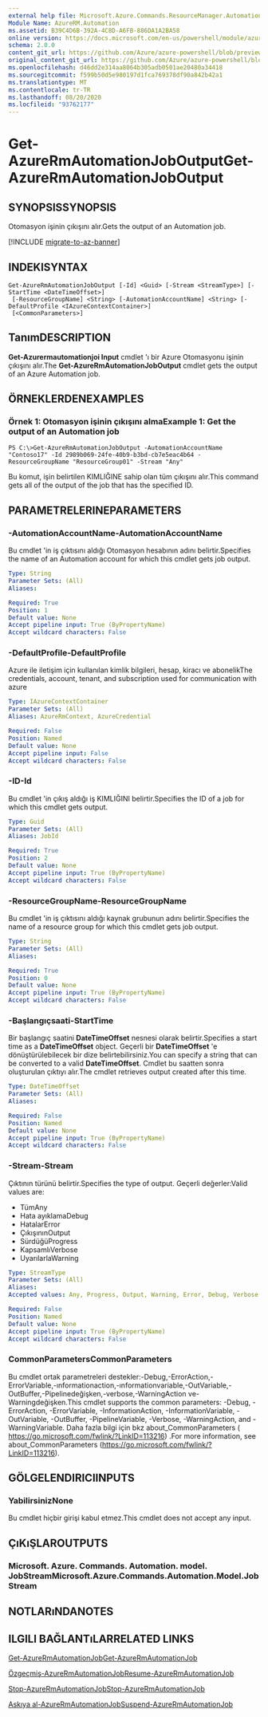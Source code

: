```yaml
---
external help file: Microsoft.Azure.Commands.ResourceManager.Automation.dll-Help.xml
Module Name: AzureRM.Automation
ms.assetid: B39C4D6B-392A-4C8D-A6FB-886DA1A2BA58
online version: https://docs.microsoft.com/en-us/powershell/module/azurerm.automation/get-azurermautomationjoboutput
schema: 2.0.0
content_git_url: https://github.com/Azure/azure-powershell/blob/preview/src/ResourceManager/Automation/Commands.Automation/help/Get-AzureRMAutomationJobOutput.md
original_content_git_url: https://github.com/Azure/azure-powershell/blob/preview/src/ResourceManager/Automation/Commands.Automation/help/Get-AzureRMAutomationJobOutput.md
ms.openlocfilehash: d46dd2e314aa8064b305adb0501ae20480a34418
ms.sourcegitcommit: f599b50d5e980197d1fca769378df90a842b42a1
ms.translationtype: MT
ms.contentlocale: tr-TR
ms.lasthandoff: 08/20/2020
ms.locfileid: "93762177"
---
```

# <span data-ttu-id="dfb95-101">Get-AzureRmAutomationJobOutput</span><span class="sxs-lookup"><span data-stu-id="dfb95-101">Get-AzureRmAutomationJobOutput</span></span>

## <span data-ttu-id="dfb95-102">SYNOPSIS</span><span class="sxs-lookup"><span data-stu-id="dfb95-102">SYNOPSIS</span></span>
<span data-ttu-id="dfb95-103">Otomasyon işinin çıkışını alır.</span><span class="sxs-lookup"><span data-stu-id="dfb95-103">Gets the output of an Automation job.</span></span>

[!INCLUDE [migrate-to-az-banner](../../includes/migrate-to-az-banner.md)]

## <span data-ttu-id="dfb95-104">INDEKI</span><span class="sxs-lookup"><span data-stu-id="dfb95-104">SYNTAX</span></span>

```
Get-AzureRmAutomationJobOutput [-Id] <Guid> [-Stream <StreamType>] [-StartTime <DateTimeOffset>]
 [-ResourceGroupName] <String> [-AutomationAccountName] <String> [-DefaultProfile <IAzureContextContainer>]
 [<CommonParameters>]
```

## <span data-ttu-id="dfb95-105">Tanım</span><span class="sxs-lookup"><span data-stu-id="dfb95-105">DESCRIPTION</span></span>
<span data-ttu-id="dfb95-106">**Get-Azurermautomationjoi Input** cmdlet 'ı bir Azure Otomasyonu işinin çıkışını alır.</span><span class="sxs-lookup"><span data-stu-id="dfb95-106">The **Get-AzureRmAutomationJobOutput** cmdlet gets the output of an Azure Automation job.</span></span>

## <span data-ttu-id="dfb95-107">ÖRNEKLERDEN</span><span class="sxs-lookup"><span data-stu-id="dfb95-107">EXAMPLES</span></span>

### <span data-ttu-id="dfb95-108">Örnek 1: Otomasyon işinin çıkışını alma</span><span class="sxs-lookup"><span data-stu-id="dfb95-108">Example 1: Get the output of an Automation job</span></span>
```
PS C:\>Get-AzureRmAutomationJobOutput -AutomationAccountName "Contoso17" -Id 2989b069-24fe-40b9-b3bd-cb7e5eac4b64 -ResourceGroupName "ResourceGroup01" -Stream "Any"
```

<span data-ttu-id="dfb95-109">Bu komut, işin belirtilen KIMLIĞINE sahip olan tüm çıkışını alır.</span><span class="sxs-lookup"><span data-stu-id="dfb95-109">This command gets all of the output of the job that has the specified ID.</span></span>

## <span data-ttu-id="dfb95-110">PARAMETRELERINE</span><span class="sxs-lookup"><span data-stu-id="dfb95-110">PARAMETERS</span></span>

### <span data-ttu-id="dfb95-111">-AutomationAccountName</span><span class="sxs-lookup"><span data-stu-id="dfb95-111">-AutomationAccountName</span></span>
<span data-ttu-id="dfb95-112">Bu cmdlet 'in iş çıktısını aldığı Otomasyon hesabının adını belirtir.</span><span class="sxs-lookup"><span data-stu-id="dfb95-112">Specifies the name of an Automation account for which this cmdlet gets job output.</span></span>

```yaml
Type: String
Parameter Sets: (All)
Aliases: 

Required: True
Position: 1
Default value: None
Accept pipeline input: True (ByPropertyName)
Accept wildcard characters: False
```

### <span data-ttu-id="dfb95-113">-DefaultProfile</span><span class="sxs-lookup"><span data-stu-id="dfb95-113">-DefaultProfile</span></span>
<span data-ttu-id="dfb95-114">Azure ile iletişim için kullanılan kimlik bilgileri, hesap, kiracı ve abonelik</span><span class="sxs-lookup"><span data-stu-id="dfb95-114">The credentials, account, tenant, and subscription used for communication with azure</span></span>

```yaml
Type: IAzureContextContainer
Parameter Sets: (All)
Aliases: AzureRmContext, AzureCredential

Required: False
Position: Named
Default value: None
Accept pipeline input: False
Accept wildcard characters: False
```

### <span data-ttu-id="dfb95-115">-ID</span><span class="sxs-lookup"><span data-stu-id="dfb95-115">-Id</span></span>
<span data-ttu-id="dfb95-116">Bu cmdlet 'in çıkış aldığı iş KIMLIĞINI belirtir.</span><span class="sxs-lookup"><span data-stu-id="dfb95-116">Specifies the ID of a job for which this cmdlet gets output.</span></span>

```yaml
Type: Guid
Parameter Sets: (All)
Aliases: JobId

Required: True
Position: 2
Default value: None
Accept pipeline input: True (ByPropertyName)
Accept wildcard characters: False
```

### <span data-ttu-id="dfb95-117">-ResourceGroupName</span><span class="sxs-lookup"><span data-stu-id="dfb95-117">-ResourceGroupName</span></span>
<span data-ttu-id="dfb95-118">Bu cmdlet 'in iş çıktısını aldığı kaynak grubunun adını belirtir.</span><span class="sxs-lookup"><span data-stu-id="dfb95-118">Specifies the name of a resource group for which this cmdlet gets job output.</span></span>

```yaml
Type: String
Parameter Sets: (All)
Aliases: 

Required: True
Position: 0
Default value: None
Accept pipeline input: True (ByPropertyName)
Accept wildcard characters: False
```

### <span data-ttu-id="dfb95-119">-Başlangıçsaati</span><span class="sxs-lookup"><span data-stu-id="dfb95-119">-StartTime</span></span>
<span data-ttu-id="dfb95-120">Bir başlangıç saatini **DateTimeOffset** nesnesi olarak belirtir.</span><span class="sxs-lookup"><span data-stu-id="dfb95-120">Specifies a start time as a **DateTimeOffset** object.</span></span>
<span data-ttu-id="dfb95-121">Geçerli bir **DateTimeOffset** 'e dönüştürülebilecek bir dize belirtebilirsiniz.</span><span class="sxs-lookup"><span data-stu-id="dfb95-121">You can specify a string that can be converted to a valid **DateTimeOffset**.</span></span>
<span data-ttu-id="dfb95-122">Cmdlet bu saatten sonra oluşturulan çıktıyı alır.</span><span class="sxs-lookup"><span data-stu-id="dfb95-122">The cmdlet retrieves output created after this time.</span></span>

```yaml
Type: DateTimeOffset
Parameter Sets: (All)
Aliases: 

Required: False
Position: Named
Default value: None
Accept pipeline input: True (ByPropertyName)
Accept wildcard characters: False
```

### <span data-ttu-id="dfb95-123">-Stream</span><span class="sxs-lookup"><span data-stu-id="dfb95-123">-Stream</span></span>
<span data-ttu-id="dfb95-124">Çıktının türünü belirtir.</span><span class="sxs-lookup"><span data-stu-id="dfb95-124">Specifies the type of output.</span></span>
<span data-ttu-id="dfb95-125">Geçerli değerler:</span><span class="sxs-lookup"><span data-stu-id="dfb95-125">Valid values are:</span></span> 

- <span data-ttu-id="dfb95-126">Tüm</span><span class="sxs-lookup"><span data-stu-id="dfb95-126">Any</span></span>
- <span data-ttu-id="dfb95-127">Hata ayıklama</span><span class="sxs-lookup"><span data-stu-id="dfb95-127">Debug</span></span>
- <span data-ttu-id="dfb95-128">Hatalar</span><span class="sxs-lookup"><span data-stu-id="dfb95-128">Error</span></span>
- <span data-ttu-id="dfb95-129">Çıkışının</span><span class="sxs-lookup"><span data-stu-id="dfb95-129">Output</span></span>
- <span data-ttu-id="dfb95-130">Sürdüğü</span><span class="sxs-lookup"><span data-stu-id="dfb95-130">Progress</span></span>
- <span data-ttu-id="dfb95-131">Kapsamlı</span><span class="sxs-lookup"><span data-stu-id="dfb95-131">Verbose</span></span>
- <span data-ttu-id="dfb95-132">Uyarılarla</span><span class="sxs-lookup"><span data-stu-id="dfb95-132">Warning</span></span>

```yaml
Type: StreamType
Parameter Sets: (All)
Aliases: 
Accepted values: Any, Progress, Output, Warning, Error, Debug, Verbose

Required: False
Position: Named
Default value: None
Accept pipeline input: True (ByPropertyName)
Accept wildcard characters: False
```

### <span data-ttu-id="dfb95-133">CommonParameters</span><span class="sxs-lookup"><span data-stu-id="dfb95-133">CommonParameters</span></span>
<span data-ttu-id="dfb95-134">Bu cmdlet ortak parametreleri destekler:-Debug,-ErrorAction,-ErrorVariable,-ınformationaction,-ınformationvariable,-OutVariable,-OutBuffer,-Pipelinedeğişken,-verbose,-WarningAction ve-Warningdeğişken.</span><span class="sxs-lookup"><span data-stu-id="dfb95-134">This cmdlet supports the common parameters: -Debug, -ErrorAction, -ErrorVariable, -InformationAction, -InformationVariable, -OutVariable, -OutBuffer, -PipelineVariable, -Verbose, -WarningAction, and -WarningVariable.</span></span> <span data-ttu-id="dfb95-135">Daha fazla bilgi için bkz about_CommonParameters ( https://go.microsoft.com/fwlink/?LinkID=113216) .</span><span class="sxs-lookup"><span data-stu-id="dfb95-135">For more information, see about_CommonParameters (https://go.microsoft.com/fwlink/?LinkID=113216).</span></span>

## <span data-ttu-id="dfb95-136">GÖLGELENDIRICI</span><span class="sxs-lookup"><span data-stu-id="dfb95-136">INPUTS</span></span>

### <span data-ttu-id="dfb95-137">Yabilirsiniz</span><span class="sxs-lookup"><span data-stu-id="dfb95-137">None</span></span>
<span data-ttu-id="dfb95-138">Bu cmdlet hiçbir girişi kabul etmez.</span><span class="sxs-lookup"><span data-stu-id="dfb95-138">This cmdlet does not accept any input.</span></span>

## <span data-ttu-id="dfb95-139">ÇıKıŞLAR</span><span class="sxs-lookup"><span data-stu-id="dfb95-139">OUTPUTS</span></span>

### <span data-ttu-id="dfb95-140">Microsoft. Azure. Commands. Automation. model. JobStream</span><span class="sxs-lookup"><span data-stu-id="dfb95-140">Microsoft.Azure.Commands.Automation.Model.JobStream</span></span>

## <span data-ttu-id="dfb95-141">NOTLARıNDA</span><span class="sxs-lookup"><span data-stu-id="dfb95-141">NOTES</span></span>

## <span data-ttu-id="dfb95-142">ILGILI BAĞLANTıLAR</span><span class="sxs-lookup"><span data-stu-id="dfb95-142">RELATED LINKS</span></span>

[<span data-ttu-id="dfb95-143">Get-AzureRmAutomationJob</span><span class="sxs-lookup"><span data-stu-id="dfb95-143">Get-AzureRmAutomationJob</span></span>](./Get-AzureRMAutomationJob.md)

[<span data-ttu-id="dfb95-144">Özgeçmiş-AzureRmAutomationJob</span><span class="sxs-lookup"><span data-stu-id="dfb95-144">Resume-AzureRmAutomationJob</span></span>](./Resume-AzureRMAutomationJob.md)

[<span data-ttu-id="dfb95-145">Stop-AzureRmAutomationJob</span><span class="sxs-lookup"><span data-stu-id="dfb95-145">Stop-AzureRmAutomationJob</span></span>](./Stop-AzureRMAutomationJob.md)

[<span data-ttu-id="dfb95-146">Askıya al-AzureRmAutomationJob</span><span class="sxs-lookup"><span data-stu-id="dfb95-146">Suspend-AzureRmAutomationJob</span></span>](./Suspend-AzureRMAutomationJob.md)


